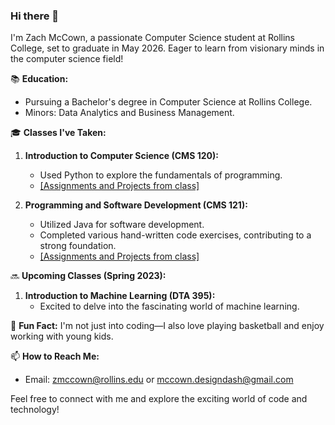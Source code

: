 ### Hi there 👋

I'm Zach McCown, a passionate Computer Science student at Rollins College, set to graduate in May 2026. Eager to learn from visionary minds in the computer science field!

📚 **Education:**
- Pursuing a Bachelor's degree in Computer Science at Rollins College.
- Minors: Data Analytics and Business Management.

🎓 **Classes I've Taken:**
1. **Introduction to Computer Science (CMS 120):**
   - Used Python to explore the fundamentals of programming.
   - [[Assignments and Projects from class]](https://github.com/zmccown26/Intro-to-Computer-Science)

2. **Programming and Software Development (CMS 121):**
   - Utilized Java for software development.
   - Completed various hand-written code exercises, contributing to a strong foundation.
   - [[Assignments and Projects from class]](https://github.com/zmccown26/Programming-and-Software-Development)

🔜 **Upcoming Classes (Spring 2023):**
1. **Introduction to Machine Learning (DTA 395):**
   - Excited to delve into the fascinating world of machine learning.


🏀 **Fun Fact:**
I'm not just into coding—I also love playing basketball and enjoy working with young kids.

📫 **How to Reach Me:**
- Email: zmccown@rollins.edu or mccown.designdash@gmail.com

Feel free to connect with me and explore the exciting world of code and technology!




